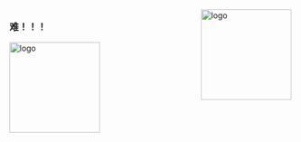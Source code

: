 <img src="https://github-readme-stats.vercel.app/api?username=wupeng-engineer&show_icons=true" alt="logo" height="160" align="right" style="margin: 5px; margin-bottom: 20px;" />

### 难！！！

<img src="https://github-profile-trophy.vercel.app/?username=wupeng-engineer&theme=flat&column=8" alt="logo" height="160" align="center" style="margin: auto; margin-bottom: 20px;" />

